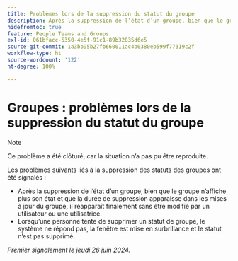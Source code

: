```yaml
---
title: Problèmes lors de la suppression du statut du groupe
description: Après la suppression de l’état d’un groupe, bien que le groupe n’affiche plus son état et que la durée de suppression apparaisse dans les mises à jour du groupe, il réapparaît finalement sans être modifié par un utilisateur ou une utilisatrice.
hidefromtoc: true
feature: People Teams and Groups
exl-id: 061bfacc-5350-4e5f-91c1-89b32835d6e5
source-git-commit: 1a3bb95b27fb660011ac4b0380eb599f77319c2f
workflow-type: ht
source-wordcount: '122'
ht-degree: 100%

---
```


# Groupes : problèmes lors de la suppression du statut du groupe

>[!NOTE]
>
>Ce problème a été clôturé, car la situation n’a pas pu être reproduite.

Les problèmes suivants liés à la suppression des statuts des groupes ont été signalés :

* Après la suppression de l’état d’un groupe, bien que le groupe n’affiche plus son état et que la durée de suppression apparaisse dans les mises à jour du groupe, il réapparaît finalement sans être modifié par un utilisateur ou une utilisatrice.
* Lorsqu’une personne tente de supprimer un statut de groupe, le système ne répond pas, la fenêtre est mise en surbrillance et le statut n’est pas supprimé.

_Premier signalement le jeudi 26 juin 2024._
